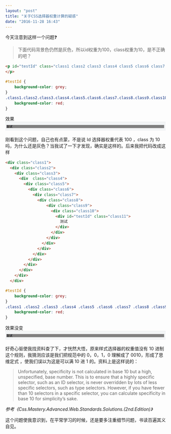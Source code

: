 ```yaml
---
layout: "post"
title: "关于CSS选择器权重计算的疑惑"
date: "2016-11-28 16:43"
---
```


今天注意到这样一个问题❓
> 下面代码背景色仍然是灰色，所以id权重为100，class权重为10，是不正确的吧？

```html
<p id="testId" class="class1 class2 class3 class4 class5 class6 class7 class8 class9 class10 class11">
</p>
```
```css
#testId {
    background-color: grey;
}
.class1.class2.class3.class4.class5.class6.class7.class8.class9.class10.class11 {
    background-color: red;
}
```
效果
![效果](images/2016/11/csstest.png)


刚看到这个问题，自己也有点蒙，不是说 Id 选择器权重代表 100 ，class 为 10 吗，为什么还是灰色？当我试了一下才发现，确实是这样的。后来我把代码改成这样

```html
<div class="class1">
  <div class="class2">
    <div class="class3">
      <div  class="class4">
        <div class="class5">
          <div class="class6">
            <div class="class7">
              <div class="class8">
                  <div class="class9">
                    <div class="class10">
                      <div id="testId" class="class11">
                        测试
                      </div>
                    </div>
                  </div>
                </div>
              </div>
            </div>
          </div>
        </div>
      </div>
    </div>
  </div>

```

```css
#testId {
    background-color: grey;
}
.class1 .class2 .class3 .class4 .class5 .class6 .class7 .class8 .class9 .class10 .class11 {
    background-color: red;
}
```
效果没变
![效果](images/2016/11/csstest.png)

好奇心驱使我找资料查了下，才恍然大悟，原来样式选择器的权重值没有 10 进制这个规则，我猜测应该是我们把规范中的 0，0，1，0 理解成了 0010，形成了思维定式 ，使我们误以为这是可以满 10 进 1 的。资料上是这样说的：
> Unfortunately, specificity is not calculated in base 10 but a high, unspecified, base number. This is to ensure that a highly specific selector, such as an ID selector, is never overridden by lots of less specific selectors, such as type selectors. However, if you have fewer than 10 selectors in a specific selector, you can calculate specificity in base 10 for simplicity’s sake.

_参考《Css.Mastery.Advanced.Web.Standards.Solutions.(2nd.Edition)》_

这个问题使我意识到，在平常学习的时候，还是要多注重细节问题，书读百遍其义自见。
